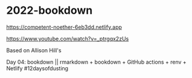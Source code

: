 # 2022-bookdown

https://competent-noether-6eb3dd.netlify.app

https://www.youtube.com/watch?v=_ptrgqx2zUs

Based on Allison Hill's 

Day 04: bookdown || rmarkdown + bookdown + GitHub actions + renv + Netlify #12daysofdusting

